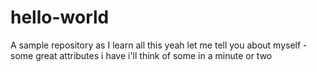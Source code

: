 # hello-world
A sample repository as I learn all this
yeah let me tell you about myself - some great attributes i have
i'll think of some in a minute or two
